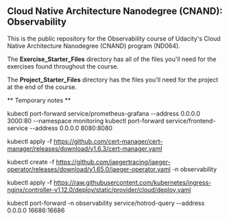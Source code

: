 ## Cloud Native Architecture Nanodegree (CNAND): Observability

This is the public repository for the Observability course of Udacity's Cloud Native Architecture Nanodegree (CNAND) program (ND064).

The  **Exercise_Starter_Files** directory has all of the files you'll need for the exercises found throughout the course.

The **Project_Starter_Files** directory has the files you'll need for the project at the end of the course.


** Temporary notes **

kubectl port-forward service/prometheus-grafana --address 0.0.0.0 3000:80 --namespace monitoring
kubectl port-forward service/frontend-service --address 0.0.0.0 8080:8080

kubectl apply -f https://github.com/cert-manager/cert-manager/releases/download/v1.6.3/cert-manager.yaml

kubectl create -f https://github.com/jaegertracing/jaeger-operator/releases/download/v1.65.0/jaeger-operator.yaml -n observability

kubectl apply -f https://raw.githubusercontent.com/kubernetes/ingress-nginx/controller-v1.12.0/deploy/static/provider/cloud/deploy.yaml




kubectl port-forward -n observability  service/hotrod-query --address 0.0.0.0 16686:16686
